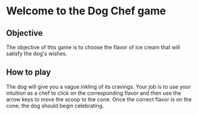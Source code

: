 # Welcome to the Dog Chef game
## Objective
The objective of this game is to choose the flavor of ice cream that will satisfy the dog's wishes.
## How to play
The dog will give you a vague inkling of its cravings. Your job is to use your intuition as a chef to click on the corresponding flavor and then use the arrow keys to move the scoop to the cone. Once the correct flavor is on the cone, the dog should begin celebrating.
